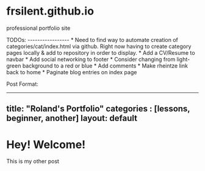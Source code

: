 frsilent.github.io
==================

professional portfolio site


TODOs: -----------------
       * Need to find way to automate creation of categories/cat/index.html via github.
                Right now having to create category pages locally & add to repository in order to display.
       * Add a CV/Resume to navbar
       * Add social networking to footer
       * Consider changing from light-green background to a red or blue
       * Add comments
       * Make rheintze link back to home
       * Paginate blog entries on index page



Post Format:

---
title: "Roland's Portfolio"
categories : [lessons, beginner, another]
layout: default
---

# Hey! Welcome!

This is my other post
